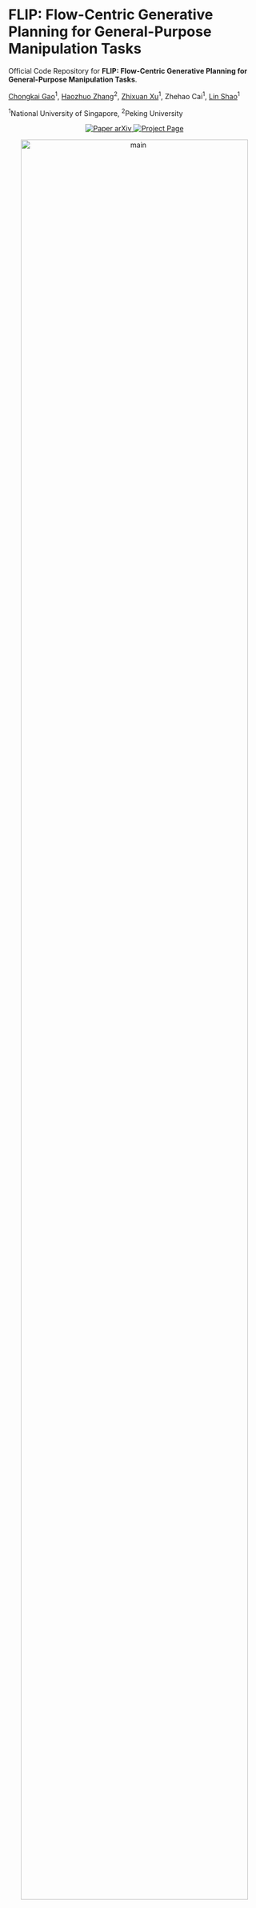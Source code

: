 # FLIP: Flow-Centric Generative Planning for General-Purpose Manipulation Tasks

Official Code Repository for **FLIP: Flow-Centric Generative Planning for General-Purpose Manipulation Tasks**.

[Chongkai Gao](https://chongkaigao.com/)<sup>1</sup>, [Haozhuo Zhang](https://haozhuo-zhang.github.io/)<sup>2</sup>, [Zhixuan Xu](https://ariszxxu.github.io/)<sup>1</sup>, Zhehao Cai<sup>1</sup>, [Lin Shao](https://linsats.github.io/)<sup>1</sup>

<sup>1</sup>National University of Singapore, <sup>2</sup>Peking University

<p align="center">
    <a href='https://nus-lins-lab.github.io/flipweb/'>
      <img src='https://img.shields.io/badge/Paper-arXiv-red?style=plastic&logo=arXiv&logoColor=red' alt='Paper arXiv'>
    </a>
    <a href='https://nus-lins-lab.github.io/flipweb/'>
      <img src='https://img.shields.io/badge/Project-Page-66C0FF?style=plastic&logo=Google%20chrome&logoColor=66C0FF' alt='Project Page'>
    </a>
</p>
<div align="center">
  <img src="imgs/teaser.png" alt="main" width="95%">
</div>

In this paper, we present FLIP, a model-based planning algorithm on visual space that features three key modules: 1. a multi-modal flow generation model as the general-purpose action proposal module; 2. a flow-conditioned video generation model as the dynamics module; and 3. a vision-language representation learning model as the value module. Given an initial image and language instruction as the goal, FLIP can progressively search for long-horizon flow and video plans that maximize the discounted return to accomplish the task. FLIP is able to synthesize long-horizon plans across objects, robots, and tasks with image flows as the general action representation, and the dense flow information also provides rich guidance for long-horizon video generation. In addition, the synthesized flow and video plans can guide the training of low-level control policies for robot execution.

## Installaltion

### 1. Create Python Environment

```
conda create -n flip python==3.8
conda activate flip
```

### 2. Install Dependencies

```
pip install -r requirements.txt
```

### 3. Download CoTracker V2 Checkpoint
```
cd flip/co_tracker
wget https://huggingface.co/facebook/cotracker/resolve/main/cotracker2.pth
```

### 4. Download Meta Llama 3.1 8B
1. Get the download access from https://huggingface.co/meta-llama/Llama-3.1-8B.
2. Put the downloaded folder at `./`. You should have a file structure like this:
```
...
- liv
- llama_models
- Meta-Llama-3.1-8B
  - consolidated.00.pth
  - params.json
  - tokenizer.model
- scripts
...
```

### 5. Download LIV Pretrained Models

1. Download the `model.pt` and `config.yaml` accroding to `https://github.com/penn-pal-lab/LIV/blob/main/liv/__init__.py#L33`.
2. `mkdir liv/resnet50`.
3. Put the `model.pt` and `config.yaml` under `liv/resnet50`. You should have a file structure like this:
```
...
- liv
  - cfgs
  - dataset
  - examples
  - models
  - resnet50
    - config.yaml
    - model.pt
  - utils
  __init__.py
  train_liv.py
  trainer.py
- llama_models
...
```

## Data Preparation

### 1. Download the LIBERO-LONG Dataset

1. `wget https://utexas.box.com/shared/static/cv73j8zschq8auh9npzt876fdc1akvmk.zip`

2.  `mkdir data/libero_10`

3. unzip and put the 10 LIBERO-10 hdf5 files into `data/libero_10`

### 2. Replay

`python scripts/replay_libero_data_from_hdf5.py`

By default, the resolution is 128 $\times$ 128.

### 3. Flow Tracking

`python scripts/video_tracking.py`.

By default, we only track the agentview demos. You may change the `eye_in_hand` to `true` in the  `config/libero_10/tracking.yaml` to track the eye_in_hand demos.

### 4. Data Preprocessing

`python scripts/preprocess_data_to_hdf5.py`.

By default, we only preprocess the agentview demos. You may change the `eye_in_hand` to `true` in the  `config/libero_10/preprocess.yaml` to preprocess the eye_in_hand demos.


## Training

### 1. Train the Flow Generation Model (Action Module)

`torchrun --nnodes=1 --nproc_per_node=2 scripts/train_cvae.py`

You can change `config/libero_10/cvae.yaml` for custom training. Current config is for A100 40G GPUs.

### 2. Train the Video Generation Model (Dynamics Module)

`torchrun --nnodes=1 --nproc_per_node=2 scripts/train_dynamics.py`

You can change `config/libero_10/dynamics.yaml` for custom training. Current config is for A100 40G GPUs.

### 3. Finetune the LIV Model with Video Clips (Value Module)

`python scripts/finetune_liv.py`

This script will first make a liv dataset and then train on it.

You may change the configs in `config/libero_10/finetune_liv.yaml`, `liv/cfgs/dataset/libero_10.yaml`, and `liv/cfgs/training/finetune.yaml` according to your own tasks.

### 4. Finetune the Pretrained VAE Encoder (for the Dynamics Module)

`torchrun --nnodes=1 --nproc_per_node=8 scripts/finetune_vae.py`

You can change `config/libero_10/finetune_vae.yaml` for custom training.


## Testing

1. `makedir models/libero_10`

2. put all the trained models (agentview_dynamics.pt, cvae.pt, finetuned_vae.pt, reward.pt) under `models/libero_10`

3. `torchrun scripts/hill_climbing.py`


## Separate Testing of Action Module and Dynamics Module

1. Action Module: `python scripts/eval_cvae.py`.
2. Dynamics Module: `scripts/train_dynamics.py`.

## Citation

If you find our codes or models useful in your work, please cite [our paper](https://nus-lins-lab.github.io/flipweb/):

```
TODO
```


## Contact

If you have any questions, feel free to contact me through email ([gaochongkai@u.nus.edu](gaochongkai@u.nus.edu))!
